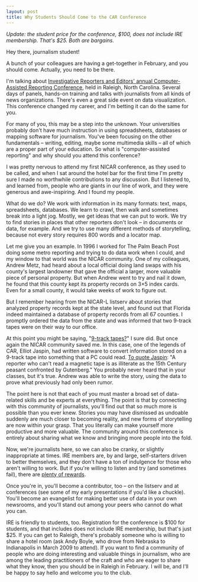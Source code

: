 ```yaml
---
layout: post
title: Why Students Should Come to the CAR Conference
---
```


_Update: the student price for the conference, $100, does not include IRE membership. That's $25. Both are bargains._

Hey there, journalism student!

A bunch of your colleagues are having a get-together in February, and you should come. Actually, you need to be there.

I'm talking about [Investigative Reporters and Editors' annual Computer-Assisted Reporting Conference](http://web.archive.org/web/20110429112543/http://www.ire.org/training/conference/CAR11/), held in Raleigh, North Carolina. Several days of panels, hands-on training and talks with journalists from all kinds of news organizations. There's even a great side event on data visualization. This conference changed my career, and I'm betting it can do the same for you.

For many of you, this may be a step into the unknown. Your universities probably don't have much instruction in using spreadsheets, databases or mapping software for journalism. You've been focusing on the other fundamentals – writing, editing, maybe some multimedia skills – all of which are a proper part of your education. So what is "computer-assisted reporting" and why should you attend this conference?

I was pretty nervous to attend my first NICAR conference, as they used to be called, and when I sat around the hotel bar for the first time I'm pretty sure I made no worthwhile contributions to any discussion. But I listened to, and learned from, people who are giants in our line of work, and they were generous and awe-inspiring. And I found my people.

What do we do? We work with information in its many formats: text, maps, spreadsheets, databases. We learn to crawl, then walk and sometimes break into a light jog. Mostly, we get ideas that we can put to work. We try to find stories in places that other reporters don't look – in documents or data, for example. And we try to use many different methods of storytelling, because not every story requires 800 words and a locator map.

Let me give you an example. In 1996 I worked for The Palm Beach Post doing some metro reporting and trying to do data work when I could, and my window to that world was the NICAR community. One of my colleagues, Andrew Metz, had heard about a local official doing land swaps with his county's largest landowner that gave the official a larger, more valuable piece of personal property. But when Andrew went to try and nail it down, he found that this county kept its property records on 3×5 index cards. Even for a small county, it would take weeks of work to figure out.

But I remember hearing from the NICAR-L listserv about stories that analyzed property records kept at the state level, and found out that Florida indeed maintained a database of property records from all 67 counties. I promptly ordered the data from the state and was informed that two 9-track tapes were on their way to our office.

At this point you might be saying, "[9-track tapes?](http://en.wikipedia.org/wiki/9_track_tape)" I sure did. But once again the NICAR community saved me. In this case, one of the legends of CAR, Elliot Jaspin, had written software to convert information stored on a 9-track tape into something that a PC could read. [To quote Jaspin](http://www.drewsullivan.com/training/asap.htm): "A reporter who can't read a magnetic tape is as illiterate as the 15th Century peasant confronted by Gutenberg." You probably never heard that in your classes, but it's true. Andrew was able to write the story, using the data to prove what previously had only been rumor.

The point here is not that each of you must master a broad set of data-related skills and be experts at everything. The point is that by connecting with this community of journalists, you'll find out that so much more is possible than you ever knew. Stories you may have dismissed as undoable suddenly are much closer to becoming reality, and new forms of storytelling are now within your grasp. That you literally can make yourself more productive and more valuable. The community around this conference is entirely about sharing what we know and bringing more people into the fold.

Now, we're journalists here, so we can also be cranky, or slightly inappropriate at times. IRE members are, by and large, self-starters driven to better themselves, and they don't have a ton of indulgence for those who aren't willing to work. But if you're willing to listen and try (and sometimes fail), there are [plenty of rewards](http://web.archive.org/web/20110126194722/http://www.ire.org/training/uncategorized/a-love-note-to-nicar-l).

Once you're in, you'll become a contributor, too – on the listserv and at conferences (see some of my early presentations if you'd like a chuckle). You'll become an evangelist for making better use of data in your own newsrooms, and you'll stand out among your peers who cannot do what you can.

IRE is friendly to students, too. Registration for the conference is $100 for students, and that includes does not include IRE membership, but that's just $25. If you can get to Raleigh, there's probably someone who is willing to share a hotel room (ask Andy Boyle, who drove from Nebraska to Indianapolis in March 2009 to attend). If you want to find a community of people who are doing interesting and valuable things in journalism, who are among the leading practitioners of the craft and who are eager to share what they know, then you should be in Raleigh in February. I will be, and I'll be happy to say hello and welcome you to the club.
